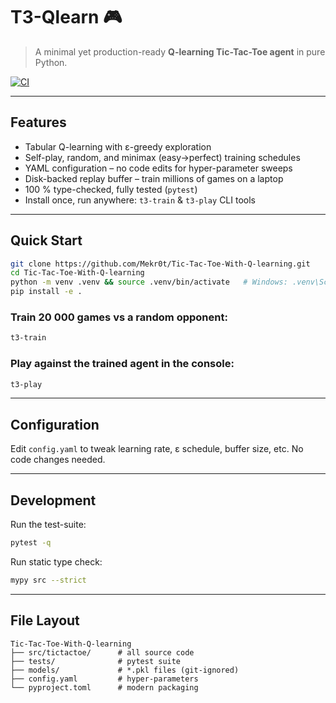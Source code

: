 # T3-Qlearn 🎮

> A minimal yet production-ready **Q-learning Tic-Tac-Toe agent** in pure Python.

[![CI](https://github.com/Mekr0t/Tic-Tac-Toe-With-Q-learning/workflows/CI/badge.svg)](https://github.com/Mekr0t/Tic-Tac-Toe-With-Q-learning/actions)

---

## Features
- Tabular Q-learning with ε-greedy exploration  
- Self-play, random, and minimax (easy→perfect) training schedules  
- YAML configuration – no code edits for hyper-parameter sweeps  
- Disk-backed replay buffer – train millions of games on a laptop  
- 100 % type-checked, fully tested (`pytest`)  
- Install once, run anywhere: `t3-train` & `t3-play` CLI tools  

---

## Quick Start
```bash
git clone https://github.com/Mekr0t/Tic-Tac-Toe-With-Q-learning.git
cd Tic-Tac-Toe-With-Q-learning
python -m venv .venv && source .venv/bin/activate   # Windows: .venv\Scripts\activate
pip install -e .
```

### Train 20 000 games vs a random opponent:
```bash
t3-train
```

### Play against the trained agent in the console:

```bash
t3-play
```

---

## Configuration
Edit ```config.yaml``` to tweak learning rate, ε schedule, buffer size, etc.
No code changes needed.

---

## Development
Run the test-suite:
```bash
pytest -q
```
Run static type check:
```bash
mypy src --strict
```

---

## File Layout
```
Tic-Tac-Toe-With-Q-learning
├── src/tictactoe/      # all source code
├── tests/              # pytest suite
├── models/             # *.pkl files (git-ignored)
├── config.yaml         # hyper-parameters
└── pyproject.toml      # modern packaging
```
